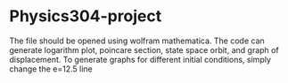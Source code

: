 # Physics304-project

The file should be opened using wolfram mathematica. The code can generate logarithm plot, poincare section, state space orbit, and graph of displacement.
To generate graphs for different initial conditions, simply change the e=12.5 line
